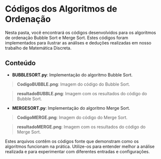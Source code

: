 # Códigos dos Algoritmos de Ordenação

Nesta pasta, você encontrará os códigos desenvolvidos para os algoritmos de ordenação Bubble Sort e Merge Sort. Estes códigos foram implementados para ilustrar as análises e deduções realizadas em nosso trabalho de Matemática Discreta.

## Conteúdo

- **BUBBLESORT.py**: Implementação do algoritmo Bubble Sort.
> **CodigoBUBBLE.png**: Imagem do código do Bubble Sort.

> **resultadoBUBBLE.png**: Imagem com os resultados do código do Bubble Sort.
- **MERGESORT.py**: Implementação do algoritmo Merge Sort.
> **CodigoMERGE.png**: Imagem do código do Merge Sort.

> **resultadoMERGE.png**: Imagem com os resultados do código do Merge Sort.

Estes arquivos contêm os códigos fonte que demonstram como os algoritmos funcionam na prática. Utilize-os para entender melhor a análise realizada e para experimentar com diferentes entradas e configurações.
